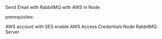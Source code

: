 Send Email with RabbitMQ with AWS in Node

prerequisites:

AWS account with SES enable 
AWS Access Credentials
Node 
RabbitMQ Server
